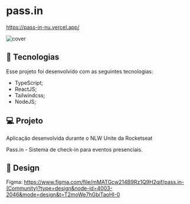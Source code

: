 # pass.in
https://pass-in-nu.vercel.app/

![cover](https://github.com/XxWexX5/pass.in/assets/37388037/36ba7809-5040-4078-a14a-26d15deb5af3)

## 🚀 Tecnologias

Esse projeto foi desenvolvido com as seguintes tecnologias:
* TypeScript;
* ReactJS;
* Tailwindcss;
* NodeJS;

## 💻 Projeto

Aplicação desenvolvida durante o NLW Unite da Rocketseat

Pass.in - Sistema de check-in para eventos presenciais.

## 🎨 Design

Figma: https://www.figma.com/file/mMATGcw214B9Rz1Q9H2qjf/pass.in-(Community)?type=design&node-id=4003-2046&mode=design&t=T2moWe7hGbiTaoHI-0
